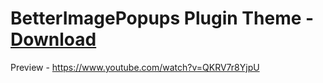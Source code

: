 # BetterImagePopups Plugin Theme - [Download](https://raw.githubusercontent.com/Trixlight/BDStuff/master/Themes/BetterImagePopupsPluginTheme/BetterImagePopupsPluginTheme.theme.css)

Preview - https://www.youtube.com/watch?v=QKRV7r8YjpU
